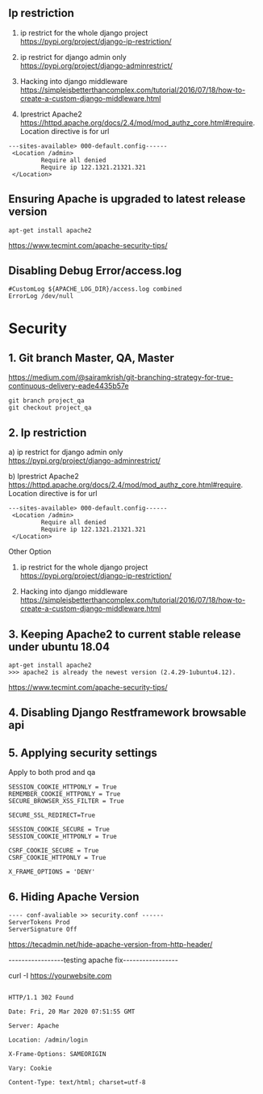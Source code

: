 
## Ip restriction 

1) ip restrict for the whole django project   
https://pypi.org/project/django-ip-restriction/   
   
2) ip restrict for django admin only  
https://pypi.org/project/django-adminrestrict/  
  
3) Hacking into django middleware 
https://simpleisbetterthancomplex.com/tutorial/2016/07/18/how-to-create-a-custom-django-middleware.html

4) Iprestrict Apache2 
https://httpd.apache.org/docs/2.4/mod/mod_authz_core.html#require. 
Location directive is for url  
```
---sites-available> 000-default.config------
 <Location /admin>
         Require all denied
         Require ip 122.1321.21321.321
 </Location>
```
## Ensuring Apache is upgraded to latest release version 

```
apt-get install apache2
```

 https://www.tecmint.com/apache-security-tips/


 ## Disabling Debug Error/access.log 
```
#CustomLog ${APACHE_LOG_DIR}/access.log combined
ErrorLog /dev/null
```

# Security 
## 1. Git branch Master, QA, Master
https://medium.com/@sairamkrish/git-branching-strategy-for-true-continuous-delivery-eade4435b57e
```
git branch project_qa
git checkout project_qa
```
## 2. Ip restriction 
a) ip restrict for django admin only  
https://pypi.org/project/django-adminrestrict/  

b) Iprestrict Apache2 
https://httpd.apache.org/docs/2.4/mod/mod_authz_core.html#require. 
Location directive is for url  
```
---sites-available> 000-default.config------
 <Location /admin>
         Require all denied
         Require ip 122.1321.21321.321
 </Location>
```
Other Option
1) ip restrict for the whole django project   
https://pypi.org/project/django-ip-restriction/   
   
2) Hacking into django middleware 
https://simpleisbetterthancomplex.com/tutorial/2016/07/18/how-to-create-a-custom-django-middleware.html

## 3. Keeping Apache2 to current stable release under ubuntu 18.04
```
apt-get install apache2
>>> apache2 is already the newest version (2.4.29-1ubuntu4.12).
```

 https://www.tecmint.com/apache-security-tips/
 
## 4. Disabling Django Restframework browsable api 

## 5. Applying security settings
Apply to both prod and qa 
```
SESSION_COOKIE_HTTPONLY = True
REMEMBER_COOKIE_HTTPONLY = True
SECURE_BROWSER_XSS_FILTER = True

SECURE_SSL_REDIRECT=True

SESSION_COOKIE_SECURE = True
SESSION_COOKIE_HTTPONLY = True

CSRF_COOKIE_SECURE = True
CSRF_COOKIE_HTTPONLY = True

X_FRAME_OPTIONS = 'DENY'
```

 ## 6. Hiding Apache Version  
 ```
 ---- conf-avaliable >> security.conf ------
 ServerTokens Prod
 ServerSignature Off
 ```
 https://tecadmin.net/hide-apache-version-from-http-header/
 
 -----------------testing apache fix-----------------
 
 curl -I  https://yourwebsite.com

```

HTTP/1.1 302 Found

Date: Fri, 20 Mar 2020 07:51:55 GMT

Server: Apache

Location: /admin/login

X-Frame-Options: SAMEORIGIN

Vary: Cookie

Content-Type: text/html; charset=utf-8
```

